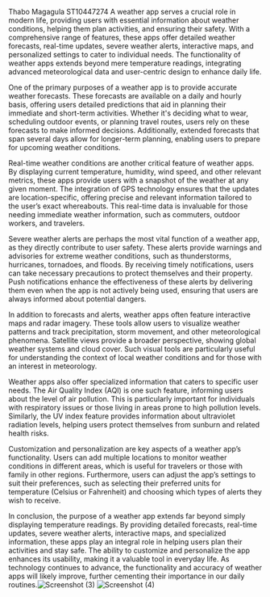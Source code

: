 Thabo Magagula ST10447274
A weather app serves a crucial role in modern life, providing users with essential information about weather conditions, helping them plan activities, and ensuring their safety. With a comprehensive range of features, these apps offer detailed weather forecasts, real-time updates, severe weather alerts, interactive maps, and personalized settings to cater to individual needs. The functionality of weather apps extends beyond mere temperature readings, integrating advanced meteorological data and user-centric design to enhance daily life.

One of the primary purposes of a weather app is to provide accurate weather forecasts. These forecasts are available on a daily and hourly basis, offering users detailed predictions that aid in planning their immediate and short-term activities. Whether it's deciding what to wear, scheduling outdoor events, or planning travel routes, users rely on these forecasts to make informed decisions. Additionally, extended forecasts that span several days allow for longer-term planning, enabling users to prepare for upcoming weather conditions.

Real-time weather conditions are another critical feature of weather apps. By displaying current temperature, humidity, wind speed, and other relevant metrics, these apps provide users with a snapshot of the weather at any given moment. The integration of GPS technology ensures that the updates are location-specific, offering precise and relevant information tailored to the user’s exact whereabouts. This real-time data is invaluable for those needing immediate weather information, such as commuters, outdoor workers, and travelers.

Severe weather alerts are perhaps the most vital function of a weather app, as they directly contribute to user safety. These alerts provide warnings and advisories for extreme weather conditions, such as thunderstorms, hurricanes, tornadoes, and floods. By receiving timely notifications, users can take necessary precautions to protect themselves and their property. Push notifications enhance the effectiveness of these alerts by delivering them even when the app is not actively being used, ensuring that users are always informed about potential dangers.

In addition to forecasts and alerts, weather apps often feature interactive maps and radar imagery. These tools allow users to visualize weather patterns and track precipitation, storm movement, and other meteorological phenomena. Satellite views provide a broader perspective, showing global weather systems and cloud cover. Such visual tools are particularly useful for understanding the context of local weather conditions and for those with an interest in meteorology.

Weather apps also offer specialized information that caters to specific user needs. The Air Quality Index (AQI) is one such feature, informing users about the level of air pollution. This is particularly important for individuals with respiratory issues or those living in areas prone to high pollution levels. Similarly, the UV index feature provides information about ultraviolet radiation levels, helping users protect themselves from sunburn and related health risks.

Customization and personalization are key aspects of a weather app’s functionality. Users can add multiple locations to monitor weather conditions in different areas, which is useful for travelers or those with family in other regions. Furthermore, users can adjust the app’s settings to suit their preferences, such as selecting their preferred units for temperature (Celsius or Fahrenheit) and choosing which types of alerts they wish to receive.

In conclusion, the purpose of a weather app extends far beyond simply displaying temperature readings. By providing detailed forecasts, real-time updates, severe weather alerts, interactive maps, and specialized information, these apps play an integral role in helping users plan their activities and stay safe. The ability to customize and personalize the app enhances its usability, making it a valuable tool in everyday life. As technology continues to advance, the functionality and accuracy of weather apps will likely improve, further cementing their importance in our daily routines.![Screenshot (3)](https://github.com/ThaboWandile/WeatherSmart/assets/163864914/48c150e6-4447-4435-8264-d152614e00ee)
![Screenshot (4)](https://github.com/ThaboWandile/WeatherSmart/assets/163864914/82b35ca5-e211-4605-a5f6-f8e135c52d1c)
